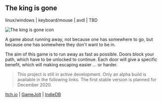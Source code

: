 ## The king is gone

linux/windows | keyboard/mouse | avdl | TBD

![The king is gone icon](../images/icon-the_king_is_gone.gif "The king is gone icon")

A game about running away, not because one has somewhere to go, but because one has somewhere they
don't want to be in.

The aim of this game is to run away as fast as possible. Doors block your path, which have to be unlocked
to continue. Each door will give a specific benefit, which will making escaping easier ... or harder.

> This project is still in active development.
> Only an alpha build is available in the following links.
> The first stable version is planned for December 2020.

<a class="button" href="https://darkdimension.itch.io/the-king-is-gone">Itch.io</a> |
<a class="button" href="https://gamejolt.com/games/the-king-is-gone/518056">GameJolt</a> |
<a class="button" href="https://www.indiedb.com/games/the-king-is-gone">IndieDB</a>
